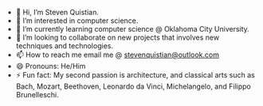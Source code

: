 - 👋 Hi, I’m Steven Quistian.
- 👀 I’m interested in computer science.
- 🌱 I’m currently learning computer science @ Oklahoma City University.
- 💞️ I’m looking to collaborate on new projects that involves new techniques and technologies.
- 📫 How to reach me email me @ stevenquistian@outlook.com
- 😄 Pronouns: He/Him 
- ⚡ Fun fact: My second passion is architecture, and classical arts such as Bach, Mozart, Beethoven, Leonardo da Vinci,
   Michelangelo, and Filippo Brunelleschi. 

<!---
squistian/squistian is a ✨ special ✨ repository because its `README.md` (this file) appears on your GitHub profile.
You can click the Preview link to take a look at your changes.
--->
